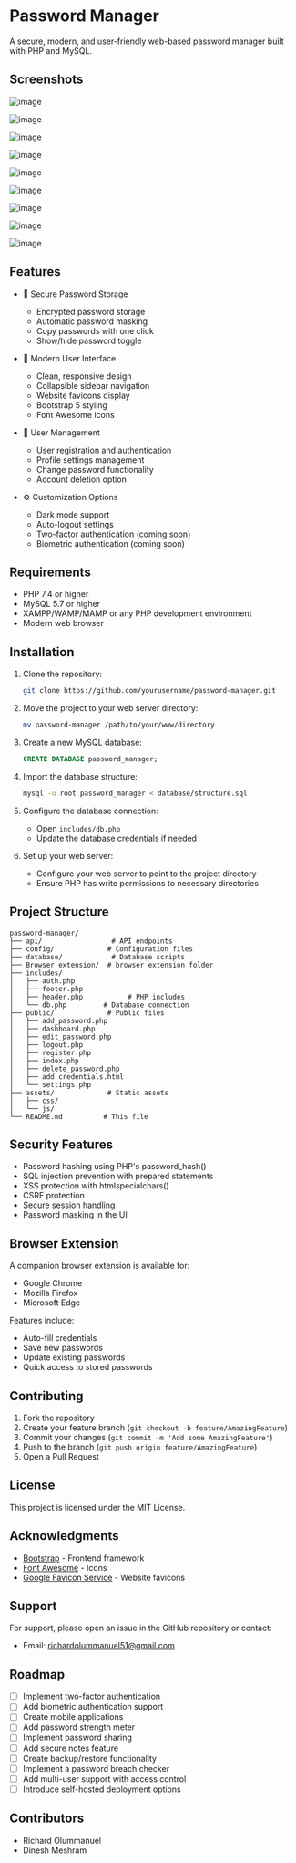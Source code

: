# Password Manager

A secure, modern, and user-friendly web-based password manager built with PHP and MySQL.

## Screenshots

![image](https://github.com/user-attachments/assets/214dd8d8-313b-4dea-af3d-09bcbe949103)

![image](https://github.com/user-attachments/assets/9e95071b-9367-46dc-85f1-929f3bb18753)

![image](https://github.com/user-attachments/assets/d57b3ae1-234f-4423-b7b5-6026d38d5cbd)

![image](https://github.com/user-attachments/assets/0fc62517-cbe5-4753-89fb-658d2cc78c7c)

![image](https://github.com/user-attachments/assets/eb7a0285-0d22-4a9f-8164-334c58896f3f)

![image](https://github.com/user-attachments/assets/89ad8486-3952-413f-8f3d-e8835848c86e)

![image](https://github.com/user-attachments/assets/64ac5d6f-b0a0-441f-b318-349a3d486856)

![image](https://github.com/user-attachments/assets/e8b054f4-a41c-44e2-940c-323d7e9d02b1)

![image](https://github.com/user-attachments/assets/56fd0bc9-6220-40c8-839e-23eb5b0c9f0d)

## Features

- 🔐 Secure Password Storage

  - Encrypted password storage
  - Automatic password masking
  - Copy passwords with one click
  - Show/hide password toggle

- 🎨 Modern User Interface

  - Clean, responsive design
  - Collapsible sidebar navigation
  - Website favicons display
  - Bootstrap 5 styling
  - Font Awesome icons

- 👤 User Management

  - User registration and authentication
  - Profile settings management
  - Change password functionality
  - Account deletion option

- ⚙️ Customization Options

  - Dark mode support
  - Auto-logout settings
  - Two-factor authentication (coming soon)
  - Biometric authentication (coming soon)

## Requirements

- PHP 7.4 or higher
- MySQL 5.7 or higher
- XAMPP/WAMP/MAMP or any PHP development environment
- Modern web browser

## Installation

1. Clone the repository:

   ```bash
   git clone https://github.com/yourusername/password-manager.git
   ```

2. Move the project to your web server directory:

   ```bash
   mv password-manager /path/to/your/www/directory
   ```

3. Create a new MySQL database:

   ```sql
   CREATE DATABASE password_manager;
   ```

4. Import the database structure:

   ```bash
   mysql -u root password_manager < database/structure.sql
   ```

5. Configure the database connection:

   - Open `includes/db.php`
   - Update the database credentials if needed

6. Set up your web server:

   - Configure your web server to point to the project directory
   - Ensure PHP has write permissions to necessary directories

## Project Structure

```
password-manager/
├── api/                 # API endpoints
├── config/             # Configuration files
├── database/            # Database scripts
├── Browser extension/  # browser extension folder         
├── includes/
│   ├── auth.php
│   ├── footer.php
│   ├── header.php           # PHP includes
│   └── db.php         # Database connection
├── public/             # Public files
│   ├── add_password.php
│   ├── dashboard.php
│   ├── edit_password.php
│   ├── logout.php
│   ├── register.php
│   ├── index.php
│   ├── delete_password.php
│   ├── add credentials.html
│   └── settings.php
├── assets/             # Static assets
│   ├── css/
│   └── js/
└── README.md          # This file
```

## Security Features

- Password hashing using PHP's password\_hash()
- SQL injection prevention with prepared statements
- XSS protection with htmlspecialchars()
- CSRF protection
- Secure session handling
- Password masking in the UI

## Browser Extension

A companion browser extension is available for:

- Google Chrome
- Mozilla Firefox
- Microsoft Edge

Features include:

- Auto-fill credentials
- Save new passwords
- Update existing passwords
- Quick access to stored passwords

## Contributing

1. Fork the repository
2. Create your feature branch (`git checkout -b feature/AmazingFeature`)
3. Commit your changes (`git commit -m 'Add some AmazingFeature'`)
4. Push to the branch (`git push origin feature/AmazingFeature`)
5. Open a Pull Request

## License

This project is licensed under the MIT License.

## Acknowledgments

- [Bootstrap](https://getbootstrap.com/) - Frontend framework
- [Font Awesome](https://fontawesome.com/) - Icons
- [Google Favicon Service](https://www.google.com/s2/favicons) - Website favicons

## Support

For support, please open an issue in the GitHub repository or contact:

- Email: [richardolummanuel51@gmail.com](mailto:richardolummanuel51@gmail.com)

## Roadmap

- [ ] Implement two-factor authentication
- [ ] Add biometric authentication support
- [ ] Create mobile applications
- [ ] Add password strength meter
- [ ] Implement password sharing
- [ ] Add secure notes feature
- [ ] Create backup/restore functionality
- [ ] Implement a password breach checker
- [ ] Add multi-user support with access control
- [ ] Introduce self-hosted deployment options

## Contributors

- Richard Olummanuel
- Dinesh Meshram

